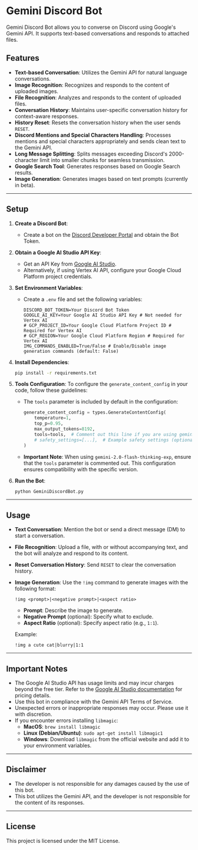 # Gemini Discord Bot

Gemini Discord Bot allows you to converse on Discord using Google's Gemini API. It supports text-based conversations and responds to attached files.

## Features

- **Text-based Conversation**: Utilizes the Gemini API for natural language conversations.
- **Image Recognition**: Recognizes and responds to the content of uploaded images.
- **File Recognition**: Analyzes and responds to the content of uploaded files.
- **Conversation History**: Maintains user-specific conversation history for context-aware responses.
- **History Reset**: Resets the conversation history when the user sends `RESET`.
- **Discord Mentions and Special Characters Handling**: Processes mentions and special characters appropriately and sends clean text to the Gemini API.
- **Long Message Splitting**: Splits messages exceeding Discord's 2000-character limit into smaller chunks for seamless transmission.
- **Google Search Tool**: Generates responses based on Google Search results.
- **Image Generation**: Generates images based on text prompts (currently in beta).

---

## Setup

1. **Create a Discord Bot**:
   - Create a bot on the [Discord Developer Portal](https://discord.com/developers/applications) and obtain the Bot Token.

2. **Obtain a Google AI Studio API Key**:
   - Get an API Key from [Google AI Studio](https://makersuite.google.com/).
   - Alternatively, if using Vertex AI API, configure your Google Cloud Platform project credentials.

3. **Set Environment Variables**:
   - Create a `.env` file and set the following variables:

     ```env
     DISCORD_BOT_TOKEN=Your Discord Bot Token
     GOOGLE_AI_KEY=Your Google AI Studio API Key # Not needed for Vertex AI
     # GCP_PROJECT_ID=Your Google Cloud Platform Project ID # Required for Vertex AI
     # GCP_REGION=Your Google Cloud Platform Region # Required for Vertex AI
     IMG_COMMANDS_ENABLED=True/False # Enable/Disable image generation commands (default: False)
     ```

4. **Install Dependencies**:
   ```bash
   pip install -r requirements.txt
   ```

5. **Tools Configuration**:
   To configure the `generate_content_config` in your code, follow these guidelines:

   - The `tools` parameter is included by default in the configuration:
     ```python
     generate_content_config = types.GenerateContentConfig(
         temperature=1,
         top_p=0.95,
         max_output_tokens=8192,
         tools=tools,  # Comment out this line if you are using gemini-2.0-flash-thinking-exp
         # safety_settings=[...],  # Example safety settings (optional)
     )
     ```

   - **Important Note**: When using `gemini-2.0-flash-thinking-exp`, ensure that the `tools` parameter is commented out. This configuration ensures compatibility with the specific version.

6. **Run the Bot**:
   ```bash
   python GeminiDiscordBot.py
   ```

---

## Usage

- **Text Conversation**: Mention the bot or send a direct message (DM) to start a conversation.
- **File Recognition**: Upload a file, with or without accompanying text, and the bot will analyze and respond to its content.
- **Reset Conversation History**: Send `RESET` to clear the conversation history.
- **Image Generation**: Use the `!img` command to generate images with the following format:
  ```text
  !img <prompt>|<negative prompt>|<aspect ratio>
  ```
  - **Prompt**: Describe the image to generate.
  - **Negative Prompt** (optional): Specify what to exclude.
  - **Aspect Ratio** (optional): Specify aspect ratio (e.g., `1:1`).

  Example:
  ```text
  !img a cute cat|blurry|1:1
  ```

---

## Important Notes

- The Google AI Studio API has usage limits and may incur charges beyond the free tier. Refer to the [Google AI Studio documentation](https://makersuite.google.com/) for pricing details.
- Use this bot in compliance with the Gemini API Terms of Service.
- Unexpected errors or inappropriate responses may occur. Please use it with discretion.
- If you encounter errors installing `libmagic`:
  - **MacOS**: `brew install libmagic`
  - **Linux (Debian/Ubuntu)**: `sudo apt-get install libmagic1`
  - **Windows**: Download `libmagic` from the official website and add it to your environment variables.

---

## Disclaimer

- The developer is not responsible for any damages caused by the use of this bot.
- This bot utilizes the Gemini API, and the developer is not responsible for the content of its responses.

---

## License

This project is licensed under the MIT License.
